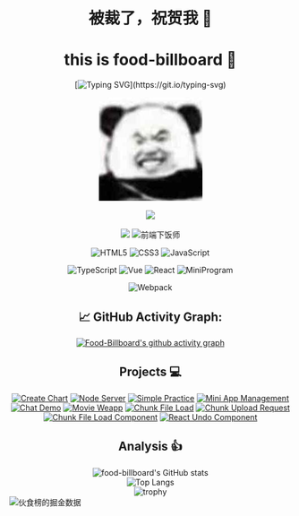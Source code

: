 <div align=center>

# 被裁了，祝贺我 🎉

# this is food-billboard 👋

[![Typing SVG](https://readme-typing-svg.herokuapp.com?color=%2336BCF7&center=true&vCenter=true&width=600&lines=Hi+there+👋,+I+am+food-billboard;Welcome+to+my+profile;I+am+a+front+end+developer;Like+React+and+Node;)](https://git.io/typing-svg)

<img src="./assets/avatar.jpeg" />

<!--
**food-billboard/food-billboard** is a ✨ _special_ ✨ repository because its `README.md` (this file) appears on your GitHub profile.

Here are some ideas to get you started:

- 🔭 I’m currently working on ...
- 🌱 I’m currently learning ...
- 👯 I’m looking to collaborate on ...
- 🤔 I’m looking for help with ...
- 💬 Ask me about ...
- 📫 How to reach me: ...
- 😄 Pronouns: ...
- ⚡ Fun fact: ...
-->

![](https://komarev.com/ghpvc/?username=food-billboard&color=brightgreen)
<!-- https://github.com/antonkomarev/github-profile-views-counter -->

<p>

  [![](https://raster.shields.io/badge/blog-green.svg)](https://food-billboard.github.io/)
  ![前端下饭师](https://img.shields.io/badge/-前端下饭师-07c160?logo=wechat&logoColor=white)

</p>

<p>

![HTML5](https://img.shields.io/badge/-HTML5-red?logo=html5&logoColor=white)
![CSS3](https://img.shields.io/badge/-CSS3-blue?logo=css3&logoColor=white)
![JavaScript](https://img.shields.io/badge/-JavaScript-yellow?logo=javascript&logoColor=white)

</p>

<p>

![TypeScript](https://img.shields.io/badge/-TypeScript-blue?logo=typescript&logoColor=white)
![Vue](https://img.shields.io/badge/-Vue-34495e?logo=vue.js)
![React](https://img.shields.io/badge/-React-282c34?logo=react)
![MiniProgram](https://img.shields.io/badge/-MiniProgram-07c160?logo=wechat&logoColor=white)

</p>

<p>

![Webpack](https://img.shields.io/badge/-Webpack-1a6bac?logo=webpack)

</p>
  
 ## 📈 GitHub Activity Graph:
[![Food-Billboard's github activity graph](https://github-readme-activity-graph.cyclic.app/graph?username=food-billboard&theme=github-compact)](https://github.com/food-billboard)

## Projects 💻

[![Create Chart](https://github-readme-stats.vercel.app/api/pin/?username=food-billboard&repo=create-chart&theme=radical)](https://github.com/food-billboard/create-chart)
[![Node Server](https://github-readme-stats.vercel.app/api/pin/?username=food-billboard&repo=node-server&theme=radical)](https://github.com/food-billboard/node-server)
[![Simple Practice](https://github-readme-stats.vercel.app/api/pin/?username=food-billboard&repo=simple-practice&theme=radical)](https://github.com/food-billboard/simple-practice)
[![Mini App Management](https://github-readme-stats.vercel.app/api/pin/?username=food-billboard&repo=mini-app-management&theme=radical)](https://github.com/food-billboard/mini-app-management)
[![Chat Demo](https://github-readme-stats.vercel.app/api/pin/?username=food-billboard&repo=chat-demo&theme=radical)](https://github.com/food-billboard/chat-demo)
[![Movie Weapp](https://github-readme-stats.vercel.app/api/pin/?username=food-billboard&repo=movie-weapp&theme=radical)](https://github.com/food-billboard/movie-weapp)
[![Chunk File Load](https://github-readme-stats.vercel.app/api/pin/?username=food-billboard&repo=chunk-file-load&theme=radical)](https://github.com/food-billboard/chunk-file-load)
[![Chunk Upload Request](https://github-readme-stats.vercel.app/api/pin/?username=food-billboard&repo=chunk-upload-request&theme=radical)](https://github.com/food-billboard/chunk-upload-request)
[![Chunk File Load Component](https://github-readme-stats.vercel.app/api/pin/?username=food-billboard&repo=chunk-file-load-component&theme=radical)](https://github.com/food-billboard/chunk-file-load-component)
[![React Undo Component](https://github-readme-stats.vercel.app/api/pin/?username=food-billboard&repo=react-undo-component&theme=radical)](https://github.com/food-billboard/react-undo-component)
<!-- https://github.com/anuraghazra/github-readme-stats -->

## Analysis 👍  

![food-billboard's GitHub stats](https://github-readme-stats.vercel.app/api?username=food-billboard&show_icons=true&theme=radical)    
![Top Langs](https://github-readme-stats.vercel.app/api/top-langs/?username=food-billboard&show_icons=true&theme=radical)  
![trophy](https://github-profile-trophy.vercel.app/?username=ryo-ma&theme=onedark)  
<img src="https://4sdvg7tqbv.us.aircode.run/juejin?uid=3632442150778654&hide_border=true" alt="伙食榜的掘金数据" style="zoom:100%;" align="left"/>


</div>
